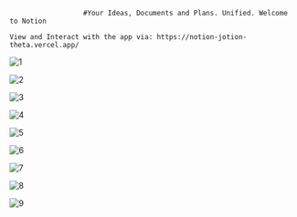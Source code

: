                       #Your Ideas, Documents and Plans. Unified. Welcome to Notion

    View and Interact with the app via: https://notion-jotion-theta.vercel.app/

![1](https://github.com/Carey9870/notion-jotion/assets/100701309/b97d82b7-9a40-46c8-be33-60d043e448bd)

![2](https://github.com/Carey9870/notion-jotion/assets/100701309/efab07e3-6c5e-4d80-99b9-2f821124f062)

![3](https://github.com/Carey9870/notion-jotion/assets/100701309/34459ee4-e6ca-497c-a46e-d92710232cdf)

![4](https://github.com/Carey9870/notion-jotion/assets/100701309/5615ad35-e164-4a93-96d5-2112327f3e32)

![5](https://github.com/Carey9870/notion-jotion/assets/100701309/c1f012a0-54db-40ac-9dba-222c688a45d6)

![6](https://github.com/Carey9870/notion-jotion/assets/100701309/a4478ba7-a75b-4207-b931-85fc1a398f86)

![7](https://github.com/Carey9870/notion-jotion/assets/100701309/d51beb15-5c8e-4ef2-a08f-b3783801837a)

![8](https://github.com/Carey9870/notion-jotion/assets/100701309/b26c2655-fbd5-4eb3-9c17-f2616c742994)

![9](https://github.com/Carey9870/notion-jotion/assets/100701309/7cf6c386-a296-4ecf-95ba-8aff9586ebc1)
